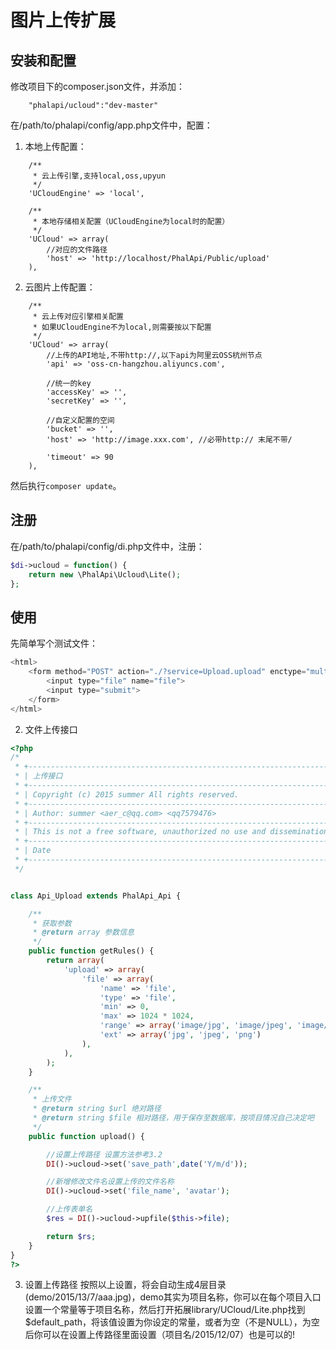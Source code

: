 # 图片上传扩展


## 安装和配置
修改项目下的composer.json文件，并添加：  
```
    "phalapi/ucloud":"dev-master"
```
在/path/to/phalapi/config/app.php文件中，配置： 
1. 本地上传配置：
```
    /**
     * 云上传引擎,支持local,oss,upyun
     */
    'UCloudEngine' => 'local',

    /**
     * 本地存储相关配置（UCloudEngine为local时的配置）
     */
    'UCloud' => array(
        //对应的文件路径
        'host' => 'http://localhost/PhalApi/Public/upload'
    ),
```
2. 云图片上传配置：
```
    /**
     * 云上传对应引擎相关配置
     * 如果UCloudEngine不为local,则需要按以下配置
     */
    'UCloud' => array(
        //上传的API地址,不带http://,以下api为阿里云OSS杭州节点
        'api' => 'oss-cn-hangzhou.aliyuncs.com',

        //统一的key
        'accessKey' => '',
        'secretKey' => '',

        //自定义配置的空间
        'bucket' => '',
        'host' => 'http://image.xxx.com', //必带http:// 末尾不带/

        'timeout' => 90
    ),
```

然后执行```composer update```。  

## 注册
在/path/to/phalapi/config/di.php文件中，注册：  
```php
$di->ucloud = function() {
	return new \PhalApi\Ucloud\Lite();
};
```

## 使用
先简单写个测试文件：
```php
<html>
    <form method="POST" action="./?service=Upload.upload" enctype="multipart/form-data">
        <input type="file" name="file">
        <input type="submit">
    </form>
</html>
```
2. 文件上传接口
```php
<?php
/*
 * +----------------------------------------------------------------------
 * | 上传接口
 * +----------------------------------------------------------------------
 * | Copyright (c) 2015 summer All rights reserved.
 * +----------------------------------------------------------------------
 * | Author: summer <aer_c@qq.com> <qq7579476>
 * +----------------------------------------------------------------------
 * | This is not a free software, unauthorized no use and dissemination.
 * +----------------------------------------------------------------------
 * | Date
 * +----------------------------------------------------------------------
 */


class Api_Upload extends PhalApi_Api {

    /**
     * 获取参数
     * @return array 参数信息
     */
    public function getRules() {
        return array(
            'upload' => array(
                'file' => array(
                    'name' => 'file', 
                    'type' => 'file', 
                    'min' => 0, 
                    'max' => 1024 * 1024, 
                    'range' => array('image/jpg', 'image/jpeg', 'image/png'), 
                    'ext' => array('jpg', 'jpeg', 'png')
                ),
            ),
        );
    }

    /**
     * 上传文件
     * @return string $url 绝对路径
     * @return string $file 相对路径，用于保存至数据库，按项目情况自己决定吧
     */
    public function upload() {

        //设置上传路径 设置方法参考3.2
        DI()->ucloud->set('save_path',date('Y/m/d'));

        //新增修改文件名设置上传的文件名称
        DI()->ucloud->set('file_name', 'avatar');

        //上传表单名
        $res = DI()->ucloud->upfile($this->file);

        return $rs;
    }
}
?>
```
3. 设置上传路径
按照以上设置，将会自动生成4层目录(demo/2015/13/7/aaa.jpg)，demo其实为项目名称，你可以在每个项目入口设置一个常量等于项目名称，然后打开拓展library/UCloud/Lite.php找到$default_path，将该值设置为你设定的常量，或者为空（不是NULL），为空后你可以在设置上传路径里面设置（项目名/2015/12/07）也是可以的!